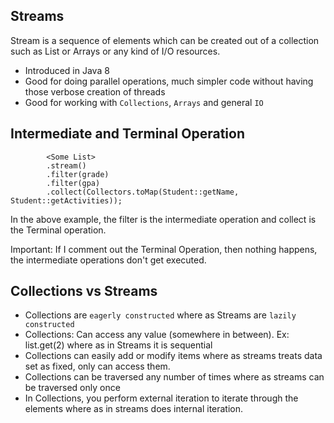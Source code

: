 ## Streams

Stream is a sequence of elements which can be created out of a collection such as List or Arrays or any kind of I/O resources.

- Introduced in Java 8
- Good for doing parallel operations, much simpler code without having those verbose creation of threads
- Good for working with `Collections`, `Arrays` and general `IO`

## Intermediate and Terminal Operation

```
	    <Some List>
	    .stream()
	    .filter(grade)
	    .filter(gpa)
	    .collect(Collectors.toMap(Student::getName, Student::getActivities));
```
In the above example, the filter is the intermediate operation and collect is the Terminal operation.

Important: If I comment out the Terminal Operation, then nothing happens, the intermediate operations don't get executed.


## Collections vs Streams

- Collections are `eagerly constructed` where as Streams are `lazily constructed`
- Collections: Can access any value (somewhere in between). Ex: list.get(2) where as in Streams it is sequential
- Collections can easily add or modify items where as streams treats data set as fixed, only can access them.
- Collections can be traversed any number of times where as streams can be traversed only once
- In Collections, you perform external iteration to iterate through the elements where as in streams does internal iteration.
